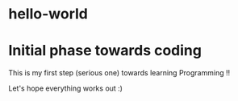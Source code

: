 # hello-world


# Initial phase towards coding

This is my first step (serious one) towards learning Programming !!

Let's hope everything works out :)
